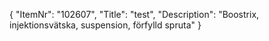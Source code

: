 {
  "ItemNr": "102607",
  "Title": "test",
  "Description": "Boostrix, injektionsvätska, suspension, förfylld spruta"
}